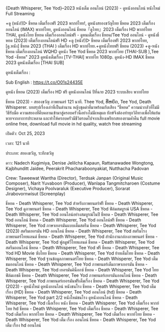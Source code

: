 {Death Whisperer, Tee Yod}–2023 หนังเต็ม ออนไลน์  (2023) - ดูหนังออนไลน์ หนังใหม่ Full Streaming

+ดู (หนัง!)▷ ธี่หยด เต็มเรื่องฟรี 2023 พากย์ไทย!, ดูหนังสยองขวัญไทย ธี่หยด 2023 เต็มเรื่องออนไลน์ (IMAX) พากย์ไทย, ดูหนังออนไลน์ ธี่หยด『ดูไทย』2023 เต็มเรื่อง HD พากย์ไทย THAI, ดูหนังไทย ธี่หยด เต็มเรื่องออนไลน์ฟรี - ดูหนเต็มเรื่อง ธี่หยด/Tee Yod ออนไลน์ - ดูหนังธี่หยด (2023) เต็มเรื่องออนไลน์ฟรี HD +ดู (หนัง!)▷ ธี่หยด เต็มเรื่องฟรี 2023 พากย์ไทย, [ดู.หนัง] ธี่หยด 2023 (THAI ) เต็มเรื่อง HD พากย์ไทย.+ดูหนังไทยฟรี ธี่หยด (2023) +ดู-หนัง ธี่หยด เต็มเรื่องออนไลน์ WQHD ดูหนัง Tee Yod ธี่หยด 2023 พากย์ไทย (THAI-SUB ),Tee Yod -ธี่หยด" 2023 ดูหนังเต็มเรื่อง [TV-THAI] พากย์ไท 1080p. ดูหนัง-HD IMAX ธี่หยด 2023 ดูหนังเต็มเรื่อง [THAI SUB]

ดูหนังเต็มเรื่อง :<a href='https://t.co/O01s24435E' style='display:none;'>ธี่หยด (2023) เต็มเรื่อง HD ออนไลน</a>

Sub English : <a href='https://t.co/O01s24435E' style='display:none;'>https://t.co/O01s24435E</a>

ดูหนัง ธี่หยด (2023) เต็มเรื่อง HD ฟรี ดูหนังออนไลน์ ปีที่ฉาย 2023 ระบบเสียง พากย์ไทย

ธี่หยด (2023) - สยองขวัญ ภาพยนตร์ 121 นาที. Thee Yod, ທີ່ຫຍົດ, Tee Yod, Death Whisperer. บทสรุปเรื่องเล่าที่เป็นตำนาน หญิงชุดดำที่มาพร้อมกับเสียง “ธี่หยด” ความน่ากลัวที่ไม่มีวิธีรับมือ ความสยองที่คืบคลานเข้ามาสู่ครอบครัวนี้อย่างไม่มีเหตุผล ยักษ์จึงต้องทำทุกวิถีทางเพื่อให้แย้มหายจากอาการประหลาด และทำให้ครอบครัวมีชีวิตรอดไปจากเสียงเพรียกสยองยามค่ำคืน full movie online free, download full movie in hd quality, watch free streaming

เปิดตัว: Oct 25, 2023

เวลา: 121 นาที

ประเภท: สยองขวัญ, ระทึกขวัญ

ดาว: Nadech Kugimiya, Denise Jelilcha Kapaun, Rattanawadee Wongtong, Kajbhunditt Jaidee, Peerakrit Phacharaboonyakiat, Nutthacha Padovan

Crew: Taweewat Wantha (Director), Terdsak Janpan (Original Music Composer), Narit Yuvaboon (Producer), Wanlapa Tangmitcharoen (Costume Designer), Vichaya Poolvaraluk (Executive Producer), Sorarat Jirabovornwisut (Screenplay)

ธี่หยด - Death Whisperer, Tee Yod สำหรับภาพยนตร์ฟรี
ธี่หยด - Death Whisperer, Tee Yod ดูภาพยนตร์
ธี่หยด - Death Whisperer, Tee Yod ฟิล์มสมบูรณ์ USA
ธี่หยด - Death Whisperer, Tee Yod ออนไลน์อย่างสมบูรณ์ในปี
ธี่หยด - Death Whisperer, Tee Yod ออนไลน์
ธี่หยด - Death Whisperer, Tee Yod ออนไลน์ฟรี
ธี่หยด - Death Whisperer, Tee Yod ภาษาเยอรมันแบบเต็มสตรีม
ธี่หยด - Death Whisperer, Tee Yod (2023) สตรีมเยอรมัน HD ออนไลน์
ธี่หยด - Death Whisperer, Tee Yod สตรีมโรงภาพยนตร์ไทยแลนด์
ธี่หยด - Death Whisperer, Tee Yod สํานักงานกล่องภาพยนตร์
ธี่หยด - Death Whisperer, Tee Yod ฟูลมูฟวี่ไทยแลนด์
ธี่หยด - Death Whisperer, Tee Yod สตรีมออนไลน์
ธี่หยด - Death Whisperer, Tee Yod ฟรี
ธี่หยด - Death Whisperer, Tee Yod HD Movie ซับไทย
ธี่หยด - Death Whisperer, Tee Yod ย้ายเต็มไทย
ธี่หยด - Death Whisperer, Tee Yod ฐานข้อมูลภาพยนตร์ไทย
ธี่หยด - Death Whisperer, Tee Yod เต็มชมออนไลน์
ธี่หยด - Death Whisperer, Tee Yod ภาพยนตร์เต็มภาษาเยอรมัน
ธี่หยด - Death Whisperer, Tee Yod เยอรมันคิน็อกซ์
ธี่หยด - Death Whisperer, Tee Yod ไทยฟิล์มเอชดี
ธี่หยด - Death Whisperer, Tee Yod ภาพยนตร์เยอรมันออนไลน์
ธี่หยด - Death Whisperer, Tee Yod ภาพยนตร์เยอรมันฟรีเต็มเรื่อง
ธี่หยด - Death Whisperer, Tee Yod (2023) - ดูหนังใหม่ ดูหนังออนไลน์ หนังชนโรง
ธี่หยด - Death Whisperer, Tee Yod เต็ม เรื่อง (HD)
ธี่หยด - Death Whisperer, Tee Yod ออนไลน์ (hd)
ธี่หยด - Death Whisperer, Tee Yod part 2/2 หนังใหม่ชนโรง ดูหนังออนไลน์
ธี่หยด - Death Whisperer, Tee Yod เนื้อเรื่อง หนัง
ธี่หยด - Death Whisperer, Tee Yod เต็มเรื่อง พากย์ไทย hd
ธี่หยด - Death Whisperer, Tee Yod เต็มเรื่อง
ธี่หยด - Death Whisperer, Tee Yod เต็มเรื่อง พากย์ไทย
ธี่หยด - Death Whisperer, Tee Yod เต็มเรื่อง พากย์ไทย
ธี่หยด - Death Whisperer, Tee Yod เต็ม เรื่อง ออนไลน์
ธี่หยด - Death Whisperer, Tee Yod เต็ม เรื่อง hd ออนไลน์

